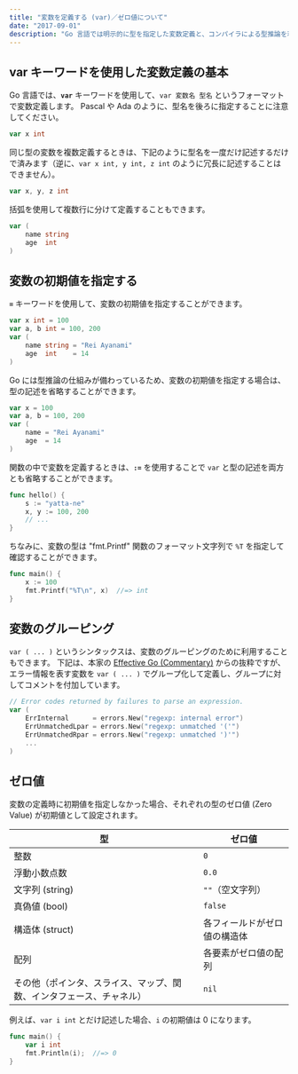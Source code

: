 ```yaml
---
title: "変数を定義する (var)／ゼロ値について"
date: "2017-09-01"
description: "Go 言語では明示的に型を指定した変数定義と、コンパイラによる型推論を利用した変数定義を行うことができます。"
---
```


var キーワードを使用した変数定義の基本
----

Go 言語では、__`var`__ キーワードを使用して、`var 変数名 型名` というフォーマットで変数定義します。
Pascal や Ada のように、型名を後ろに指定することに注意してください。

~~~ go
var x int
~~~

同じ型の変数を複数定義するときは、下記のように型名を一度だけ記述するだけで済みます（逆に、`var x int, y int, z int` のように冗長に記述することはできません）。

~~~ go
var x, y, z int
~~~

括弧を使用して複数行に分けて定義することもできます。

~~~ go
var (
	name string
	age  int
)
~~~


変数の初期値を指定する
----

__`=`__ キーワードを使用して、変数の初期値を指定することができます。

~~~ go
var x int = 100
var a, b int = 100, 200
var (
	name string = "Rei Ayanami"
	age  int    = 14
)
~~~

Go には型推論の仕組みが備わっているため、変数の初期値を指定する場合は、型の記述を省略することができます。

~~~ go
var x = 100
var a, b = 100, 200
var (
	name = "Rei Ayanami"
	age  = 14
)
~~~

関数の中で変数を定義するときは、__`:=`__ を使用することで `var` と型の記述を両方とも省略することができます。

~~~ go
func hello() {
	s := "yatta-ne"
	x, y := 100, 200
	// ...
}
~~~

ちなみに、変数の型は "fmt.Printf" 関数のフォーマット文字列で `%T` を指定して確認することができます。

~~~ go
func main() {
	x := 100
	fmt.Printf("%T\n", x)  //=> int
}
~~~


変数のグルーピング
----

`var ( ... )` というシンタックスは、変数のグルーピングのために利用することもできます。
下記は、本家の [Effective Go (Commentary)](https://golang.org/doc/effective_go.html#commentary) からの抜粋ですが、エラー情報を表す変数を `var ( ... )` でグループ化して定義し、グループに対してコメントを付加しています。


~~~ go
// Error codes returned by failures to parse an expression.
var (
    ErrInternal      = errors.New("regexp: internal error")
    ErrUnmatchedLpar = errors.New("regexp: unmatched '('")
    ErrUnmatchedRpar = errors.New("regexp: unmatched ')'")
    ...
)
~~~


ゼロ値
----

変数の定義時に初期値を指定しなかった場合、それぞれの型のゼロ値 (Zero Value) が初期値として設定されます。

| 型 | ゼロ値 |
| ---- | ---- |
| 整数 | `0` |
| 浮動小数点数 | `0.0` |
| 文字列 (string) | `""`（空文字列） |
| 真偽値 (bool) | `false` |
| 構造体 (struct) | 各フィールドがゼロ値の構造体 |
| 配列 | 各要素がゼロ値の配列 |
| その他（ポインタ、スライス、マップ、関数、インタフェース、チャネル） | `nil` |

例えば、`var i int` とだけ記述した場合、`i` の初期値は 0 になります。

~~~ go
func main() {
	var i int
	fmt.Println(i);  //=> 0
}
~~~

